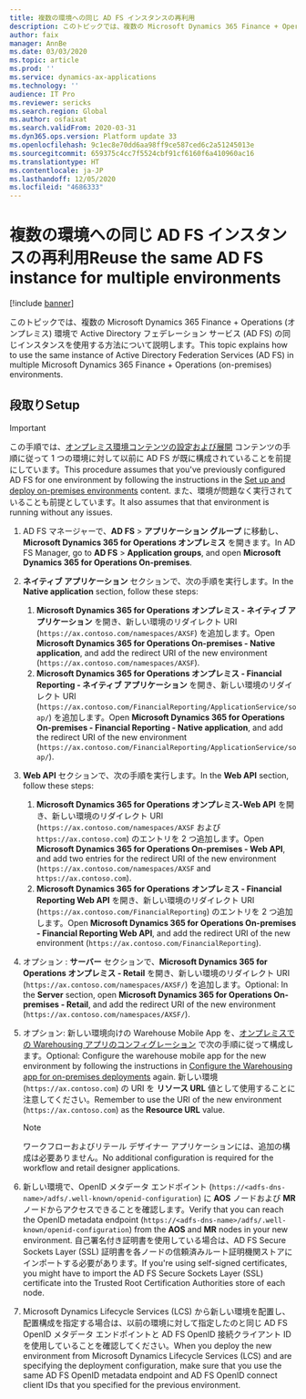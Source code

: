 ```yaml
---
title: 複数の環境への同じ AD FS インスタンスの再利用
description: このトピックでは、複数の Microsoft Dynamics 365 Finance + Operations (オンプレミス) 環境で Active Directory フェデレーション サービス (AD FS) の同じインスタンスを使用する方法について説明します。
author: faix
manager: AnnBe
ms.date: 03/03/2020
ms.topic: article
ms.prod: ''
ms.service: dynamics-ax-applications
ms.technology: ''
audience: IT Pro
ms.reviewer: sericks
ms.search.region: Global
ms.author: osfaixat
ms.search.validFrom: 2020-03-31
ms.dyn365.ops.version: Platform update 33
ms.openlocfilehash: 9c1ec8e70dd6aa98ff9ce587ced6c2a51245013e
ms.sourcegitcommit: 659375c4cc7f5524cbf91cf6160f6a410960ac16
ms.translationtype: HT
ms.contentlocale: ja-JP
ms.lasthandoff: 12/05/2020
ms.locfileid: "4686333"
---
```

# <a name="reuse-the-same-ad-fs-instance-for-multiple-environments"></a><span data-ttu-id="02816-103">複数の環境への同じ AD FS インスタンスの再利用</span><span class="sxs-lookup"><span data-stu-id="02816-103">Reuse the same AD FS instance for multiple environments</span></span>

[!include [banner](../includes/banner.md)]

<span data-ttu-id="02816-104">このトピックでは、複数の Microsoft Dynamics 365 Finance + Operations (オンプレミス) 環境で Active Directory フェデレーション サービス (AD FS) の同じインスタンスを使用する方法について説明します。</span><span class="sxs-lookup"><span data-stu-id="02816-104">This topic explains how to use the same instance of Active Directory Federation Services (AD FS) in multiple Microsoft Dynamics 365 Finance + Operations (on-premises) environments.</span></span>

## <a name="setup"></a><span data-ttu-id="02816-105">段取り</span><span class="sxs-lookup"><span data-stu-id="02816-105">Setup</span></span>

> [!IMPORTANT]
> <span data-ttu-id="02816-106">この手順では、[オンプレミス環境コンテンツの設定および展開](./setup-deploy-on-premises-environments.md) コンテンツの手順に従って 1 つの環境に対して以前に AD FS が既に構成されていることを前提にしています。</span><span class="sxs-lookup"><span data-stu-id="02816-106">This procedure assumes that you've previously configured AD FS for one environment by following the instructions in the [Set up and deploy on-premises environments](./setup-deploy-on-premises-environments.md) content.</span></span> <span data-ttu-id="02816-107">また、環境が問題なく実行されていることも前提としています。</span><span class="sxs-lookup"><span data-stu-id="02816-107">It also assumes that that environment is running without any issues.</span></span>

1. <span data-ttu-id="02816-108">AD FS マネージャーで、**AD FS** \> **アプリケーション グループ** に移動し、**Microsoft Dynamics 365 for Operations オンプレミス** を開きます。</span><span class="sxs-lookup"><span data-stu-id="02816-108">In AD FS Manager, go to **AD FS** \> **Application groups**, and open **Microsoft Dynamics 365 for Operations On-premises**.</span></span>
2. <span data-ttu-id="02816-109">**ネイティブ アプリケーション** セクションで、次の手順を実行します。</span><span class="sxs-lookup"><span data-stu-id="02816-109">In the **Native application** section, follow these steps:</span></span>

    1. <span data-ttu-id="02816-110">**Microsoft Dynamics 365 for Operations オンプレミス - ネイティブ アプリケーション** を開き、新しい環境のリダイレクト URI (`https://ax.contoso.com/namespaces/AXSF`) を追加します。</span><span class="sxs-lookup"><span data-stu-id="02816-110">Open **Microsoft Dynamics 365 for Operations On-premises - Native application**, and add the redirect URI of the new environment (`https://ax.contoso.com/namespaces/AXSF`).</span></span>
    2. <span data-ttu-id="02816-111">**Microsoft Dynamics 365 for Operations オンプレミス - Financial Reporting - ネイティブ アプリケーション** を開き、新しい環境のリダイレクト URI (`https://ax.contoso.com/FinancialReporting/ApplicationService/soap/`) を追加します。</span><span class="sxs-lookup"><span data-stu-id="02816-111">Open **Microsoft Dynamics 365 for Operations On-premises - Financial Reporting - Native application**, and add the redirect URI of the new environment (`https://ax.contoso.com/FinancialReporting/ApplicationService/soap/`).</span></span>

3. <span data-ttu-id="02816-112">**Web API** セクションで、次の手順を実行します。</span><span class="sxs-lookup"><span data-stu-id="02816-112">In the **Web API** section, follow these steps:</span></span>

    1. <span data-ttu-id="02816-113">**Microsoft Dynamics 365 for Operations オンプレミス-Web API** を開き、新しい環境のリダイレクト URI (`https://ax.contoso.com/namespaces/AXSF` および `https://ax.contoso.com`) のエントリを 2 つ追加します。</span><span class="sxs-lookup"><span data-stu-id="02816-113">Open **Microsoft Dynamics 365 for Operations On-premises - Web API**, and add two entries for the redirect URI of the new environment (`https://ax.contoso.com/namespaces/AXSF` and `https://ax.contoso.com`).</span></span>
    2. <span data-ttu-id="02816-114">**Microsoft Dynamics 365 for Operations オンプレミス - Financial Reporting Web API** を開き、新しい環境のリダイレクト URI (`https://ax.contoso.com/FinancialReporting`) のエントリを 2 つ追加します。</span><span class="sxs-lookup"><span data-stu-id="02816-114">Open **Microsoft Dynamics 365 for Operations On-premises - Financial Reporting Web API**, and add the redirect URI of the new environment (`https://ax.contoso.com/FinancialReporting`).</span></span>

4. <span data-ttu-id="02816-115">オプション : **サーバー** セクションで、**Microsoft Dynamics 365 for Operations オンプレミス - Retail** を開き、新しい環境のリダイレクト URI (`https://ax.contoso.com/namespaces/AXSF/`) を追加します。</span><span class="sxs-lookup"><span data-stu-id="02816-115">Optional: In the **Server** section, open **Microsoft Dynamics 365 for Operations On-premises - Retail**, and add the redirect URI of the new environment (`https://ax.contoso.com/namespaces/AXSF/`).</span></span>
5. <span data-ttu-id="02816-116">オプション: 新しい環境向けの Warehouse Mobile App を、[オンプレミスでの Warehousing アプリのコンフィグレーション](./warehousing-for-on-premise-deployments.md) で次の手順に従って構成します。</span><span class="sxs-lookup"><span data-stu-id="02816-116">Optional: Configure the warehouse mobile app for the new environment by following the instructions in [Configure the Warehousing app for on-premises deployments](./warehousing-for-on-premise-deployments.md) again.</span></span> <span data-ttu-id="02816-117">新しい環境 (`https://ax.contoso.com`) の URI を **リソース URL** 値として使用することに注意してください。</span><span class="sxs-lookup"><span data-stu-id="02816-117">Remember to use the URI of the new environment (`https://ax.contoso.com`) as the **Resource URL** value.</span></span>

    > [!NOTE]
    > <span data-ttu-id="02816-118">ワークフローおよびリテール デザイナー アプリケーションには、追加の構成は必要ありません。</span><span class="sxs-lookup"><span data-stu-id="02816-118">No additional configuration is required for the workflow and retail designer applications.</span></span>

6. <span data-ttu-id="02816-119">新しい環境で、OpenID メタデータ エンドポイント (`https://<adfs-dns-name>/adfs/.well-known/openid-configuration`) に **AOS** ノードおよび **MR** ノードからアクセスできることを確認します。</span><span class="sxs-lookup"><span data-stu-id="02816-119">Verify that you can reach the OpenID metadata endpoint (`https://<adfs-dns-name>/adfs/.well-known/openid-configuration`) from the **AOS** and **MR** nodes in your new environment.</span></span> <span data-ttu-id="02816-120">自己署名付き証明書を使用している場合は、AD FS Secure Sockets Layer (SSL) 証明書を各ノードの信頼済みルート証明機関ストアにインポートする必要があります。</span><span class="sxs-lookup"><span data-stu-id="02816-120">If you're using self-signed certificates, you might have to import the AD FS Secure Sockets Layer (SSL) certificate into the Trusted Root Certification Authorities store of each node.</span></span>
7. <span data-ttu-id="02816-121">Microsoft Dynamics Lifecycle Services (LCS) から新しい環境を配置し、配置構成を指定する場合は、以前の環境に対して指定したのと同じ AD FS OpenID メタデータ エンドポイントと AD FS OpenID 接続クライアント ID を使用していることを確認してください。</span><span class="sxs-lookup"><span data-stu-id="02816-121">When you deploy the new environment from Microsoft Dynamics Lifecycle Services (LCS) and are specifying the deployment configuration, make sure that you use the same AD FS OpenID metadata endpoint and AD FS OpenID connect client IDs that you specified for the previous environment.</span></span>

